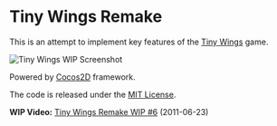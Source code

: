 # Tiny Wings Remake

This is an attempt to implement key features of the [Tiny Wings](http://itunes.apple.com/us/app/tiny-wings/id417817520?mt=8) game.

![Tiny Wings WIP Screenshot](https://raw.githubusercontent.com/haqu/tiny-wings/master/screenshot.png)

Powered by [Cocos2D](https://www.cocos.com/en/cocos2dx) framework.

The code is released under the [MIT License](http://opensource.org/licenses/mit-license.php).

**WIP Video:** [Tiny Wings Remake WIP #6](http://www.youtube.com/watch?v=dvkdZ1Bw2uE) (2011-06-23)
